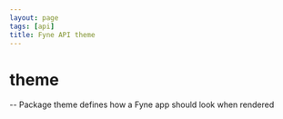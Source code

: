 ```yaml
---
layout: page
tags: [api]
title: Fyne API theme
---
```


# theme
--
Package theme defines how a Fyne app should look when rendered
